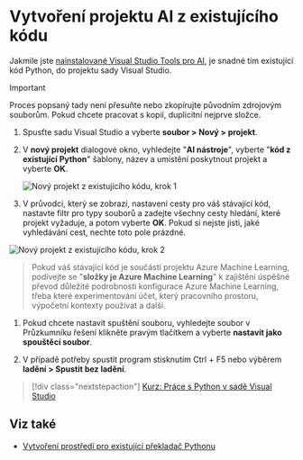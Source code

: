 # <a name="create-an-ai-project-from-existing-code"></a>Vytvoření projektu AI z existujícího kódu

Jakmile jste [nainstalované Visual Studio Tools pro AI](installation.md), je snadné tím existující kód Python, do projektu sady Visual Studio. 

> [!Important]
>
> Proces popsaný tady není přesuňte nebo zkopírujte původním zdrojovým souborům. Pokud chcete pracovat s kopií, duplicitní nejprve složce.

1. Spusťte sadu Visual Studio a vyberte **soubor > Nový > projekt**.

1. V **nový projekt** dialogové okno, vyhledejte "**AI nástroje**", vyberte "**kód z existující Python**" šablony, název a umístění poskytnout projekt a vyberte **OK**.

    ![Nový projekt z existujícího kódu, krok 1](media\create-project-existing\new-ai-project.png)

1. V průvodci, který se zobrazí, nastavení cesty pro váš stávající kód, nastavte filtr pro typy souborů a zadejte všechny cesty hledání, které projekt vyžaduje, a potom vyberte **OK**. Pokud si nejste jisti, jaké vyhledávání cest, nechte toto pole prázdné.


![Nový projekt z existujícího kódu, krok 2](media\create-project-existing\azurebatch-newproject.png)

> Pokud váš stávající kód je součástí projektu Azure Machine Learning, podívejte se "**složky je Azure Machine Learning**" k zajištění úspěšné převod důležité podrobnosti konfigurace Azure Machine Learning, třeba které experimentování účet, který pracovního prostoru, výpočetní kontexty používat a další.

1. Pokud chcete nastavit spuštění souboru, vyhledejte soubor v Průzkumníku řešení klikněte pravým tlačítkem a vyberte **nastavit jako spouštěcí soubor**.

8. V případě potřeby spustit program stisknutím Ctrl + F5 nebo výběrem **ladění > Spustit bez ladění**. 

> [!div class="nextstepaction"]
> [Kurz: Práce s Python v sadě Visual Studio](https://docs.microsoft.com/visualstudio/python/vs-tutorial-01-00)

## <a name="see-also"></a>Viz také

- [Vytvoření prostředí pro existující překladač Pythonu](https://docs.microsoft.com/visualstudio/python/python-environments#creating-an-environment-for-an-existing-interpreter)